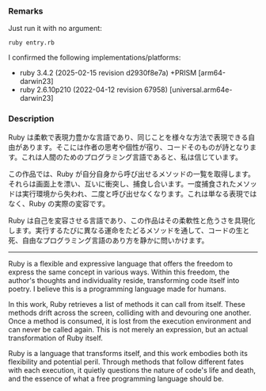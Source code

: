 ### Remarks

Just run it with no argument:

    ruby entry.rb

I confirmed the following implementations/platforms:

* ruby 3.4.2 (2025-02-15 revision d2930f8e7a) +PRISM [arm64-darwin23]
* ruby 2.6.10p210 (2022-04-12 revision 67958) [universal.arm64e-darwin23]


### Description

Ruby は柔軟で表現力豊かな言語であり、同じことを様々な方法で表現できる自由があります。そこには作者の思考や個性が宿り、コードそのものが詩となります。これは人間のためのプログラミング言語であると、私は信じています。

この作品では、Ruby が自分自身から呼び出せるメソッドの一覧を取得します。それらは画面上を漂い、互いに衝突し、捕食し合います。一度捕食されたメソッドは実行環境から失われ、二度と呼び出せなくなります。これは単なる表現ではなく、Ruby の実際の変容です。

Ruby は自己を変容させる言語であり、この作品はその柔軟性と危うさを具現化します。実行するたびに異なる運命をたどるメソッドを通して、コードの生と死、自由なプログラミング言語のあり方を静かに問いかけます。

---

Ruby is a flexible and expressive language that offers the freedom to express the same concept in various ways. Within this freedom, the author's thoughts and individuality reside, transforming code itself into poetry. I believe this is a programming language made for humans.

In this work, Ruby retrieves a list of methods it can call from itself. These methods drift across the screen, colliding with and devouring one another. Once a method is consumed, it is lost from the execution environment and can never be called again. This is not merely an expression, but an actual transformation of Ruby itself.

Ruby is a language that transforms itself, and this work embodies both its flexibility and potential peril. Through methods that follow different fates with each execution, it quietly questions the nature of code's life and death, and the essence of what a free programming language should be.
